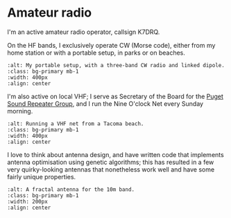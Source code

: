 # Amateur radio

I'm an active amateur radio operator, callsign K7DRQ.

On the HF bands, I exclusively operate CW (Morse code), either from my home station or with a portable setup, in parks or on beaches.

```{image} ../assets/images/portable_radio.jpg
:alt: My portable setup, with a three-band CW radio and linked dipole.
:class: bg-primary mb-1
:width: 400px
:align: center
```

I'm also active on local VHF; I serve as Secretary of the Board for the [Puget Sound Repeater Group](https://web.psrg.org/), and I run the Nine O'clock Net every Sunday morning.

```{image} ../assets/images/radio_beach.jpg
:alt: Running a VHF net from a Tacoma beach.
:class: bg-primary mb-1
:width: 400px
:align: center
```


I love to think about antenna design, and have written code that implements antenna optimisation using genetic algorithms; this has resulted in a few very quirky-looking antennas that nonetheless work well and have some fairly unique properties.

```{image} ../assets/images/fractal_antenna.jpg
:alt: A fractal antenna for the 10m band.
:class: bg-primary mb-1
:width: 200px
:align: center
```
